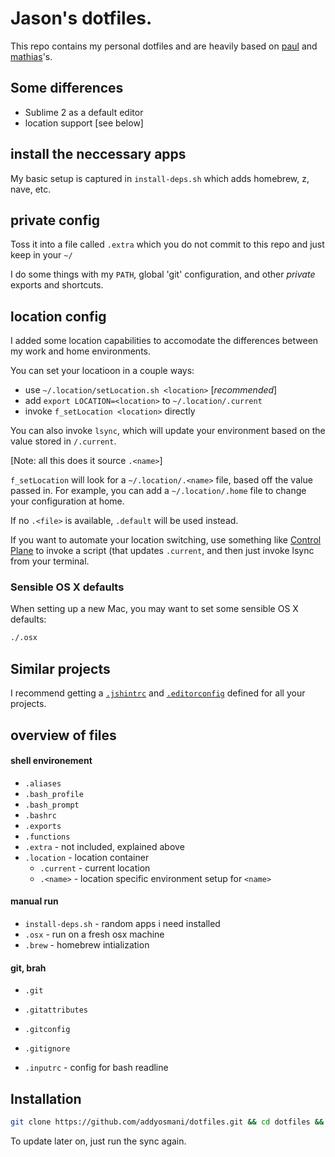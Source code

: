 # Jason's dotfiles.

This repo contains my personal dotfiles and are heavily based on [paul](https://github.com/paulirish/dotfiles/) and [mathias](https://github.com/mathiasbynens/dotfiles/)'s.

## Some differences

* Sublime 2 as a default editor
* location support [see below]

## install the neccessary apps

My basic setup is captured in `install-deps.sh` which adds homebrew, z, nave, etc.

## private config

Toss it into a file called `.extra` which you do not commit to this repo and just keep in your `~/`

I do some things with my `PATH`, global 'git' configuration, and other *private* exports and shortcuts.

## location config

I added some location capabilities to accomodate the differences between my work and home environments.

You can set your locatioon in a couple ways:

* use `~/.location/setLocation.sh <location>` [*recommended*]
* add `export LOCATION=<location>` to `~/.location/.current`
* invoke `f_setLocation <location>` directly

You can also invoke `lsync`, which will update your environment based on the value stored in `/.current`.

[Note: all this does it source `.<name>`]

`f_setLocation` will look for a `~/.location/.<name>` file, based off the value passed in. For example, you can add a `~/.location/.home` file to change your configuration at home.

If no `.<file>` is available, `.default` will be used instead.

If you want to automate your location switching, use something like [Control Plane](http://www.controlplaneapp.com/) to invoke a script (that updates `.current`, and then just invoke lsync from your terminal.


### Sensible OS X defaults

When setting up a new Mac, you may want to set some sensible OS X defaults:

```bash
./.osx
```

## Similar projects

I recommend getting a [`.jshintrc`](https://github.com/jshint/node-jshint/blob/master/.jshintrc) and [`.editorconfig`](http://editorconfig.org/) defined for all your projects.


## overview of files

#### shell environement
* `.aliases`
* `.bash_profile`
* `.bash_prompt`
* `.bashrc`
* `.exports`
* `.functions`
* `.extra` - not included, explained above
* `.location` - location container
	* `.current` - current location
	* `.<name>` - location specific environment setup for `<name>`
	

#### manual run
* `install-deps.sh` - random apps i need installed
* `.osx` - run on a fresh osx machine
* `.brew` - homebrew intialization

#### git, brah
* `.git`
* `.gitattributes`
* `.gitconfig`
* `.gitignore`

* `.inputrc` - config for bash readline



## Installation

```bash
git clone https://github.com/addyosmani/dotfiles.git && cd dotfiles && ./sync.sh
```

To update later on, just run the sync again.
